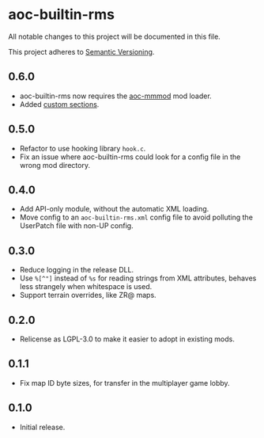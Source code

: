 # aoc-builtin-rms

All notable changes to this project will be documented in this file.

This project adheres to [Semantic Versioning](http://semver.org/).

## 0.6.0
* aoc-builtin-rms now requires the [aoc-mmmod](https://github.com/SiegeEngineers/aoc-mmmod) mod loader.
* Added [custom sections](https://github.com/SiegeEngineers/aoc-builtin-rms#custom-sections).

## 0.5.0
* Refactor to use hooking library `hook.c`.
* Fix an issue where aoc-builtin-rms could look for a config file in the wrong mod directory.

## 0.4.0
* Add API-only module, without the automatic XML loading.
* Move config to an `aoc-builtin-rms.xml` config file to avoid polluting the UserPatch file with non-UP config.

## 0.3.0
* Reduce logging in the release DLL.
* Use `%[^"]` instead of `%s` for reading strings from XML attributes, behaves less strangely when whitespace is used.
* Support terrain overrides, like ZR@ maps.

## 0.2.0
* Relicense as LGPL-3.0 to make it easier to adopt in existing mods.

## 0.1.1
* Fix map ID byte sizes, for transfer in the multiplayer game lobby.

## 0.1.0
* Initial release.
